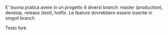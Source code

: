 E' buona pratica avere in un progetto 4 diversi branch: master (production), develop, release (test), hotfix. Le feature dovrebbero essere inserite in singoli branch

Testo fork